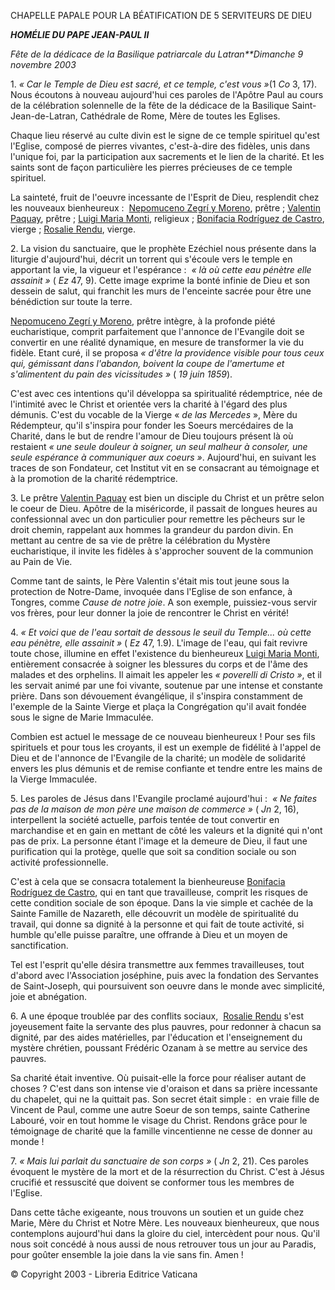 CHAPELLE PAPALE POUR LA BÉATIFICATION DE 5 SERVITEURS DE DIEU

***HOMÉLIE DU PAPE JEAN-PAUL II***

*Fête de la dédicace de la Basilique patriarcale du Latran**Dimanche 9 novembre 2003*

1. *« *Car le Temple de Dieu est sacré, et ce temple, c'est vous* »*(1 *Co* 3, 17). Nous écoutons à nouveau aujourd'hui ces paroles de l'Apôtre Paul au cours de la célébration solennelle de la fête de la dédicace de la Basilique Saint-Jean-de-Latran, Cathédrale de Rome, Mère de toutes les Eglises.

Chaque lieu réservé au culte divin est le signe de ce temple spirituel qu'est l'Eglise, composé de pierres vivantes, c'est-à-dire des fidèles, unis dans l'unique foi, par la participation aux sacrements et le lien de la charité. Et les saints sont de façon particulière les pierres précieuses de ce temple spirituel.

La sainteté, fruit de l'oeuvre incessante de l'Esprit de Dieu, resplendit chez les nouveaux bienheureux :  [Nepomuceno Zegrí y Moreno](http://www.vatican.va/news_services/liturgy/saints/ns_lit_doc_20031109_zegri_fr.html), prêtre ; [Valentin Paquay](http://www.vatican.va/news_services/liturgy/saints/ns_lit_doc_20031109_paquay_fr.html), prêtre ; [Luigi Maria Monti](http://www.vatican.va/news_services/liturgy/saints/ns_lit_doc_20031109_monti_fr.html), religieux ; [Bonifacia Rodríguez de Castro](http://www.vatican.va/news_services/liturgy/saints/ns_lit_doc_20031109_castro_fr.html), vierge ; [Rosalie Rendu](http://www.vatican.va/news_services/liturgy/saints/ns_lit_doc_20031109_rendu_fr.html), vierge.

2. La vision du sanctuaire, que le prophète Ezéchiel nous présente dans la liturgie d'aujourd'hui, décrit un torrent qui s'écoule vers le temple en apportant la vie, la vigueur et l'espérance :  *« *là où cette eau pénètre elle assainit* »* ( *Ez* 47, 9). Cette image exprime la bonté infinie de Dieu et son dessein de salut, qui franchit les murs de l'enceinte sacrée pour être une bénédiction sur toute la terre.

[Nepomuceno Zegrí y Moreno](http://www.vatican.va/news_services/liturgy/saints/ns_lit_doc_20031109_zegri_fr.html), prêtre intègre, à la profonde piété eucharistique, comprit parfaitement que l'annonce de l'Evangile doit se convertir en une réalité dynamique, en mesure de transformer la vie du fidèle. Etant curé, il se proposa *« *d'être la providence visible pour tous ceux qui, gémissant dans l'abandon, boivent la coupe de l'amertume et s'alimentent du pain des vicissitudes* »* ( *19 juin 1859*).

C'est avec ces intentions qu'il développa sa spiritualité rédemptrice, née de l'intimité avec le Christ et orientée vers la charité à l'égard des plus démunis. C'est du vocable de la Vierge « *de las Mercedes* », Mère du Rédempteur, qu'il s'inspira pour fonder les Soeurs mercédaires de la Charité, dans le but de rendre l'amour de Dieu toujours présent là où restaient *« *une seule douleur à soigner, un seul malheur à consoler, une seule espérance à communiquer aux coeurs* »*. Aujourd'hui, en suivant les traces de son Fondateur, cet Institut vit en se consacrant au témoignage et à la promotion de la charité rédemptrice.

3. Le prêtre [Valentin Paquay](http://www.vatican.va/news_services/liturgy/saints/ns_lit_doc_20031109_paquay_fr.html) est bien un disciple du Christ et un prêtre selon le coeur de Dieu. Apôtre de la miséricorde, il passait de longues heures au confessionnal avec un don particulier pour remettre les pêcheurs sur le droit chemin, rappelant aux hommes la grandeur du pardon divin. En mettant au centre de sa vie de prêtre la célébration du Mystère eucharistique, il invite les fidèles à s'approcher souvent de la communion au Pain de Vie.

Comme tant de saints, le Père Valentin s'était mis tout jeune sous la protection de Notre-Dame, invoquée dans l'Eglise de son enfance, à Tongres, comme *Cause de notre joie*. A son exemple, puissiez-vous servir vos frères, pour leur donner la joie de rencontrer le Christ en vérité!

4. *« *Et voici que de l'eau sortait de dessous le seuil du Temple... où cette eau pénètre, elle assainit* »* ( *Ez* 47, 1.9). L'image de l'eau, qui fait revivre toute chose, illumine en effet l'existence du bienheureux [Luigi Maria Monti](http://www.vatican.va/news_services/liturgy/saints/ns_lit_doc_20031109_monti_fr.html), entièrement consacrée à soigner les blessures du corps et de l'âme des malades et des orphelins. Il aimait les appeler les *« *poverelli di Cristo* »*, et il les servait animé par une foi vivante, soutenue par une intense et constante prière. Dans son dévouement évangélique, il s'inspira constamment de l'exemple de la Sainte Vierge et plaça la Congrégation qu'il avait fondée sous le signe de Marie Immaculée.

Combien est actuel le message de ce nouveau bienheureux ! Pour ses fils spirituels et pour tous les croyants, il est un exemple de fidélité à l'appel de Dieu et de l'annonce de l'Evangile de la charité; un modèle de solidarité envers les plus démunis et de remise confiante et tendre entre les mains de la Vierge Immaculée.

5. Les paroles de Jésus dans l'Evangile proclamé aujourd'hui :  *« *Ne faites pas de la maison de mon père une maison de commerce* »* ( *Jn* 2, 16), interpellent la société actuelle, parfois tentée de tout convertir en marchandise et en gain en mettant de côté les valeurs et la dignité qui n'ont pas de prix. La personne étant l'image et la demeure de Dieu, il faut une purification qui la protège, quelle que soit sa condition sociale ou son activité professionnelle.

C'est à cela que se consacra totalement la bienheureuse [Bonifacia Rodríguez de Castro](http://www.vatican.va/news_services/liturgy/saints/ns_lit_doc_20031109_castro_fr.html), qui en tant que travailleuse, comprit les risques de cette condition sociale de son époque. Dans la vie simple et cachée de la Sainte Famille de Nazareth, elle découvrit un modèle de spiritualité du travail, qui donne sa dignité à la personne et qui fait de toute activité, si humble qu'elle puisse paraître, une offrande à Dieu et un moyen de sanctification.

Tel est l'esprit qu'elle désira transmettre aux femmes travailleuses, tout d'abord avec l'Association joséphine, puis avec la fondation des Servantes de Saint-Joseph, qui poursuivent son oeuvre dans le monde avec simplicité, joie et abnégation.

6. A une époque troublée par des conflits sociaux,  [Rosalie Rendu](http://www.vatican.va/news_services/liturgy/saints/ns_lit_doc_20031109_rendu_fr.html) s'est joyeusement faite la servante des plus pauvres, pour redonner à chacun sa dignité, par des aides matérielles, par l'éducation et l'enseignement du mystère chrétien, poussant Frédéric Ozanam à se mettre au service des pauvres.

Sa charité était inventive. Où puisait-elle la force pour réaliser autant de choses ? C'est dans son intense vie d'oraison et dans sa prière incessante du chapelet, qui ne la quittait pas. Son secret était simple :  en vraie fille de Vincent de Paul, comme une autre Soeur de son temps, sainte Catherine Labouré, voir en tout homme le visage du Christ. Rendons grâce pour le témoignage de charité que la famille vincentienne ne cesse de donner au monde !

7. *« *Mais lui parlait du sanctuaire de son corps* »* ( *Jn* 2, 21). Ces paroles évoquent le mystère de la mort et de la résurrection du Christ. C'est à Jésus crucifié et ressuscité que doivent se conformer tous les membres de l'Eglise.

Dans cette tâche exigeante, nous trouvons un soutien et un guide chez Marie, Mère du Christ et Notre Mère. Les nouveaux bienheureux, que nous contemplons aujourd'hui dans la gloire du ciel, intercèdent pour nous. Qu'il nous soit concédé à nous aussi de nous retrouver tous un jour au Paradis, pour goûter ensemble la joie dans la vie sans fin. Amen !

© Copyright 2003 - Libreria Editrice Vaticana